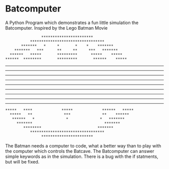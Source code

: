# Batcomputer
A Python Program which demonstrates a fun little simulation the Batcomputer. Inspired by the Lego Batman Movie

                    ***********************
               *********************************
           *******   *     *       *    *    *******
        *******   ***      **     **     ***   *******
      ******   *****       *********      *****    *****
    ******  ********       *********       ******    *****
   ****   **********       *********       *********   *****
  ****  **************    ***********     ************   ****
 ****  *************************************************  ****
****  ***************************************************  ****
****  ****************************************************  ****
****  ****************************************************  ****
 ****  ***************************************************  ****
  ****  *******     ****  ***********  ****     *********  ****
   ****   *****      *      *******      *      ********  ****
    *****   ****             *****             ******   *****
      *****   **              ***              **    ******
       ******   *              *              *   *******
         *******                                *******
            ********                         *******
               *********************************
                    ***********************
                    
The Batman needs a computer to code, what a better way than to play with the computer which controls the Batcave.
The Batcomputer can answer simple keywords as in the simulation.
There is a bug with the if statments, but will be fixed.
